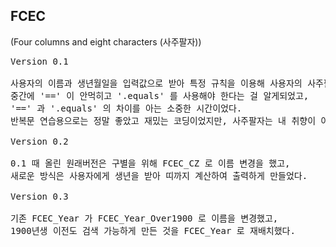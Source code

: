 ## FCEC 
(Four columns and eight characters (사주팔자))
<pre>Version 0.1<br>
사용자의 이름과 생년월일을 입력값으로 받아 특정 규칙을 이용해 사용자의 사주팔자를 알려주는 프로그램.
중간에 '==' 이 안먹히고 '.equals' 를 사용해야 한다는 걸 알게되었고, 
'==' 과 '.equals' 의 차이를 아는 소중한 시간이었다.
반복문 연습용으로는 정말 좋았고 재밌는 코딩이었지만, 사주팔자는 내 취향이 아니어서 아쉬움이 남는다.
<br>Version 0.2<br>
0.1 때 올린 원래버전은 구별을 위해 FCEC_CZ 로 이름 변경을 했고, 
새로운 방식은 사용자에게 생년을 받아 띠까지 계산하여 출력하게 만들었다.
<br>Version 0.3<br>
기존 FCEC_Year 가 FCEC_Year_Over1900 로 이름을 변경했고,
1900년생 이전도 검색 가능하게 만든 것을 FCEC_Year 로 재배치했다. 
</pre>
